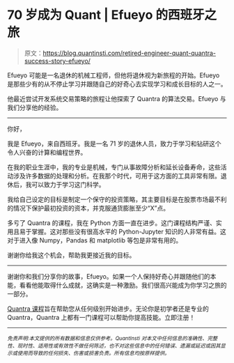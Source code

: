 # 70 岁成为 Quant | Efueyo 的西班牙之旅

> 原文：<https://blog.quantinsti.com/retired-engineer-quant-quantra-success-story-efueyo/>

Efueyo 可能是一名退休的机械工程师，但他将退休视为新旅程的开始。Efueyo 是那些少有的从不停止学习并跟随自己的好奇心去实现学习和成长目标的人之一。

他最近尝试开发系统交易策略的旅程让他探索了 Quantra 的算法交易。Efueyo 与我们分享他的经验。

* * *

你好，

我是 Efueyo，来自西班牙。我是一名 71 岁的退休人员，致力于学习和钻研这个令人兴奋的计算和编程世界。

在我的职业生涯中，我的专业是机械，专门从事故障分析和延长设备寿命，这些活动涉及许多数据的处理和分析。在我那个时代，可用于这方面的工具非常有限。退休后，我可以致力于学习这门科学。

我给自己设定的目标是制定一个保守的投资策略，其主要目标是在股票市场最不利的情况下保护最初投资的资本，并克服通货膨胀至少“X”点。

多亏了 Quantra 的课程，我在 Python 方面一直在进步。这门课程结构严谨、实用且易于掌握。这对那些没有很高水平的 Python-Jupyter 知识的人非常有益。这对于进入像 Numpy，Pandas 和 matplotlib 等包是非常有用的。

谢谢你给我这个机会，帮助我更接近我的目标。

* * *

谢谢你和我们分享你的故事，Efueyo。如果一个人保持好奇心并跟随他们的本能，看看他能取得什么成就，这确实是一种激励。我们很高兴能成为你学习之旅的一部分。

[Quantra 课程](https://quantra.quantinsti.com/)旨在帮助您从任何级别开始进步。无论你是初学者还是专业的 Quantra，Quantra 上都有一门课程可以帮助你提高技能。立即注册！

* * *

*<small>免责声明:本文提供的所有数据和信息仅供参考。QuantInsti 对本文中任何信息的准确性、完整性、现时性、适用性或有效性不做任何陈述，也不对这些信息中的任何错误、遗漏或延迟或因其显示或使用而导致的任何损失、伤害或损害负责。所有信息均按原样提供。</small>*